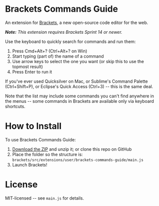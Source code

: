 Brackets Commands Guide
=======================
An extension for [Brackets](https://github.com/adobe/brackets/), a new open-source code editor for the web.

_**Note:** This extension requires Brackets Sprint 14 or newer._

Use the keyboard to quickly search for commands and run them:

1. Press Cmd+Alt+? (Ctrl+Alt+? on Win)
2. Start typing (part of) the name of a command
3. Use arrow keys to select the one you want (or skip this to use the topmost result)
4. Press Enter to run it

If you've ever used Quicksilver on Mac, or Sublime's Command Palette (Ctrl+Shift+P), or Eclipse's Quick Access (Ctrl+3) -- this is the same deal.

Note that the list may include some commands you can't find anywhere in the menus -- some commands in Brackets are available only via keyboard shortcuts.


How to Install
==============
To use Brackets Commands Guide:

1. [Download the ZIP](https://github.com/peterflynn/brackets-commands-guide/downloads) and unzip it; or clone this repo on GitHub
2. Place the folder so the structure is: `brackets/src/extensions/user/brackets-commands-guide/main.js`
3. Launch Brackets!


License
=======
MIT-licensed -- see `main.js` for details.